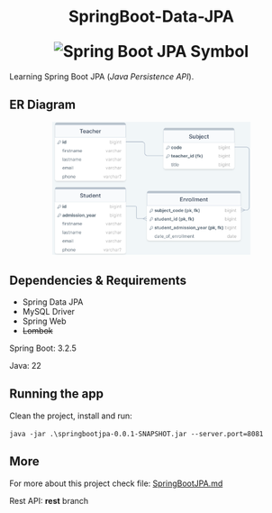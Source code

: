 <h1 align = "center"> 

SpringBoot-Data-JPA <br/>

<img src = "https://43687852.fs1.hubspotusercontent-na1.net/hubfs/43687852/Imported_Blog_Media/boot-data-3.png" width = "40%" alt = "Spring Boot JPA Symbol">

</h1>

Learning Spring Boot JPA (_Java Persistence API_).

## ER Diagram

<p align="center">
<img src="./images/ER/ER.png" width="70%">
</p>

## Dependencies & Requirements

- Spring Data JPA
- MySQL Driver
- Spring Web
- ~~Lombok~~

Spring Boot: 3.2.5

Java: 22

## Running the app

Clean the project, install and run:

`` java -jar .\springbootjpa-0.0.1-SNAPSHOT.jar --server.port=8081 ``

## More

For more about this project check file: <a href="./SpringBootJPA.md">SpringBootJPA.md</a>

Rest API: __rest__ branch